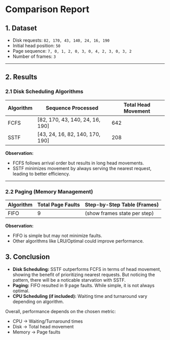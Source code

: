 # Comparison Report

## 1. Dataset

* Disk requests: `82, 170, 43, 140, 24, 16, 190`
* Initial head position: `50`
* Page sequence: `7, 0, 1, 2, 0, 3, 0, 4, 2, 3, 0, 3, 2`
* Number of frames: `3`

---

## 2. Results

### 2.1 Disk Scheduling Algorithms

| Algorithm | Sequence Processed              | Total Head Movement |
| --------- | ------------------------------- | ------------------- |
| FCFS      | [82, 170, 43, 140, 24, 16, 190] | 642                 |
| SSTF      | [43, 24, 16, 82, 140, 170, 190] | 208                 |

**Observation:**

* FCFS follows arrival order but results in long head movements.
* SSTF minimizes movement by always serving the nearest request, leading to better efficiency.

---

### 2.2 Paging (Memory Management)

| Algorithm | Total Page Faults | Step-by-Step Table (Frames)  |
| --------- | ----------------- | ---------------------------- |
| FIFO      | 9                 | (show frames state per step) |

**Observation:**

* FIFO is simple but may not minimize faults.
* Other algorithms like LRU/Optimal could improve performance.


## 3. Conclusion

* **Disk Scheduling:** SSTF outperforms FCFS in terms of head movement, showing the benefit of prioritizing nearest requests. But noticing the pattern, there will be a noticable starvation with SSTF. 
* **Paging:** FIFO resulted in 9 page faults. While simple, it is not always optimal.
* **CPU Scheduling (if included):** Waiting time and turnaround vary depending on algorithm.

Overall, performance depends on the chosen metric:

* CPU → Waiting/Turnaround times
* Disk → Total head movement
* Memory → Page faults
